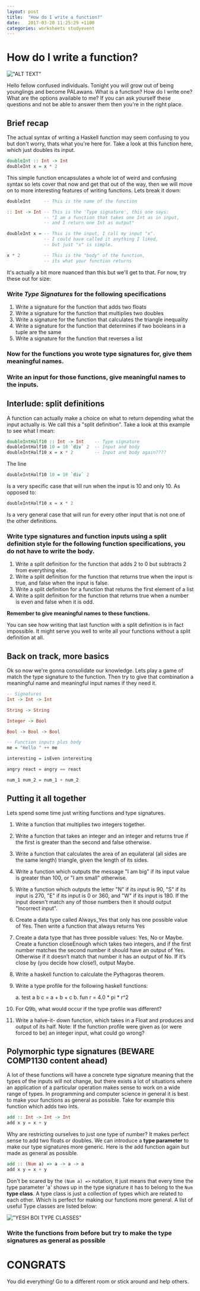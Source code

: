 ```yaml
---
layout: post
title:  "How do I write a function?"
date:   2017-03-20 11:25:29 +1100
categories: worksheets studyevent
---
```


# How do I write a function?
!["ALT TEXT"](https://imgs.xkcd.com/comics/haskell.png "Spooderman")

Hello fellow confused individuals. Tonight you will grow out of being younglings and become PALawans. What is a function? How do I write one? What are the options available to me? If you can ask yourself these questions and not be able to answer them then you're in the right place.

## Brief recap

The actual syntax of writing a Haskell function may seem confusing to you but don't worry, thats what you're here for. Take a look at this function here, which just doubles its input.

```haskell
doubleInt :: Int -> Int
doubleInt x = x * 2
```
This simple function encapsulates a whole lot of weird and confusing syntax so lets cover that now and get that out of the way, then we will move on to more interesting features of writing functions. Lets break it down:

```haskell
doubleInt     -- This is the name of the function

:: Int -> Int -- This is the 'Type signature', this one says:
              -- "I am a function that takes one Int as in input,
              -- and I return one Int as output"

doubleInt x = -- This is the input, I call my input "x".
              -- I could have called it anything I liked,
              -- but just "x" is simple.

x * 2         -- This is the "body" of the function,
              -- its what your function returns
```

It's actually a bit more nuanced than this but we'll get to that. For now, try these out for size:

### Write _Type Signatures_ for the following specifications
1. Write a signature for the function that adds two floats
2. Write a signature for the function that multiplies two doubles
3. Write a signature for the function that calculates the triangle inequality
4. Write a signature for the function that determines if two booleans in a tuple are the same
5. Write a signature for the function that reverses a list

### Now for the functions you wrote type signatures for, give them meaningful names.

### Write an input for those functions, give meaningful names to the inputs.

## Interlude: split definitions
A function can actually make a choice on what to return depending what the input actually is. We call this a "split definition". Take a look at this example to see what I mean:

```haskell
doubleIntHalf10 :: Int -> Int    -- Type signature
doubleIntHalf10 10 = 10 `div` 2  -- Input and body
doubleIntHalf10 x = x * 2        -- Input and body again????
```
The line
```haskell
doubleIntHalf10 10 = 10 `div` 2
```

Is a very specific case that will run when the input is 10 and only 10. As opposed to:

```haskell
doubleIntHalf10 x = x * 2
```

Is a very general case that will run for every other input that is not one of the other definitions.

### Write type signatures and function inputs using a split definition style for the following function specifications, you do not have to write the body.
1. Write a split definition for the function that adds 2 to 0 but subtracts 2 from everything else.
2. Write a split definition for the function that returns true when the input is true, and false when the input is false.
3. Write a split definition for a function that returns the first element of a list
4. Write a split definition for the function that returns true when a number is even and false when it is odd.

__Remember to give meaningful names to these functions.__

You can see how writing that last function with a split definition is in fact impossible. It might serve you well to write all your functions without a split definition at all.

## Back on track, more basics
Ok so now we're gonna consolidate our knowledge. Lets play a game of match the type signature to the function. Then try to give that combination a meaningful name and meaningful input names if they need it.

```haskell
-- Signatures
Int -> Int -> Int

String -> String

Integer -> Bool

Bool -> Bool -> Bool

-- Function inputs plus body
me = "Hello " ++ me

interesting = isEven interesting

angry react = angry == react

num_1 num_2 = num_1 + num_2
```

## Putting it all together
Lets spend some time just writing functions and type signatures.

1. Write a function that multiplies two integers together.

2. Write a function that takes an integer and an integer and returns true if the first is greater than the second and false otherwise.

3. Write a function that calculates the area of an equilateral (all sides are the same length) triangle, given the length of its sides.

4. Write a function which outputs the message "I am big" if its input value is greater than 100, or "I am small" otherwise.

5. Write a function which outputs the letter "N" if its input is 90, "S" if its input is 270, "E" if its input is 0 or 360, and "W" if its input is 180. If the input doesn't match any of those numbers then it should output "Incorrect input".

6. Create a data type called Always_Yes that only has one possible value of Yes. Then write a function that always returns Yes

7. Create a data type that has three possible values: Yes, No or Maybe. Create a function closeEnough which takes two integers, and if the first number matches the second number it should have an output of Yes. Otherwise if it doesn’t match that number it has an output of No. If it’s close by (you decide how close!), output Maybe.

8. Write a haskell function to calculate the Pythagoras theorem.

9. Write a type profile for the following haskell functions:

    a. test a b c = a + b + c
    b. fun r = 4.0 * pi * r^2

10. For Q9b, what would occur if the type profile was different?

11. Write a halve-it- down function, which takes in a Float and produces and output of its half. Note: If the function profile were given as (or were forced to be) an integer input, what could go wrong?

## Polymorphic type signatures (BEWARE COMP1130 content ahead)
A lot of these functions will have a concrete type signature meaning that the types of the inputs will not change, but there exists a lot of situations where an application of a particular operation makes sense  to work on a wide range of types. In programming and computer science in general it is best to make your functions as general as possible. Take for example this function which adds two Ints.

```haskell
add :: Int -> Int -> Int
add x y = x + y
```

Why are restricting ourselves to just one type of number? It makes perfect sense to add two floats or doubles. We can introduce a __type parameter__ to make our type signatures more generic. Here is the add function again but made as general as possible.

```haskell
add :: (Num a) => a -> a -> a
add x y = x + y
```

Don't be scared by the ``` (Num a) => ``` notation, it just means that every time the type parameter 'a' shows up in the type signature it has to belong to the ``Num`` __type class__. A type class is just a collection of types which are related to each other. Which is perfect for making our functions more general. A list of useful Type classes are listed below:

!["YESH BOI TYPE CLASSES"](https://upload.wikimedia.org/wikipedia/commons/thumb/6/69/Classes.svg/480px-Classes.svg.png "Typeclasses fam")

### Write the functions from before but try to make the type signatures as general as possible

# CONGRATS
You did everything! Go to a different room or stick around and help others.
